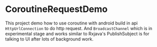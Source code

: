 CoroutineRequestDemo
========
This project demo how to use coroutine with android build in api `HttpUrlConnection` to do http request. And `BroadcastChannel` which is in experimental stage and works similar to Rxjava's PublishSubject is for talking to UI after lots of background work.
